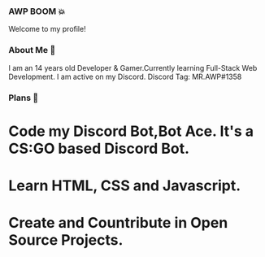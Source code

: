 ### AWP BOOM 💥
Welcome to my profile!
### About Me 👋
I am an 14 years old Developer & Gamer.Currently learning Full-Stack Web Development.
I am active on my Discord. Discord Tag: MR.AWP#1358
### Plans 📕
# Code my Discord Bot,Bot Ace. It's a CS:GO based Discord Bot.
# Learn HTML, CSS and Javascript.
# Create and Countribute in Open Source Projects.




<!--
**deeparyan0305/deeparyan0305** is a ✨ _special_ ✨ repository because its `README.md` (this file) appears on your GitHub profile.

Here are some ideas to get you started:

- 🔭 I’m currently working on ...
- 🌱 I’m currently learning ...
- 👯 I’m looking to collaborate on ...
- 🤔 I’m looking for help with ...
- 💬 Ask me about ...
- 📫 How to reach me: ...
- 😄 Pronouns: ...
- ⚡ Fun fact: ...
-->
